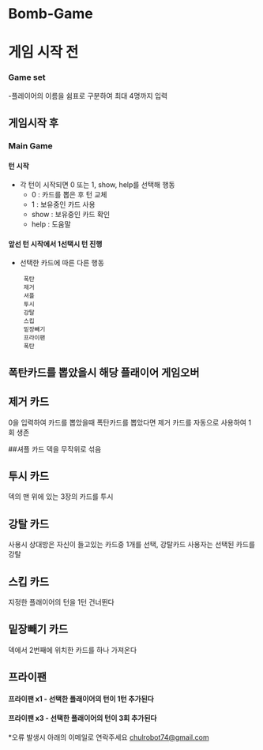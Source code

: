 # Bomb-Game


# 게임 시작 전

### Game set
-플레이어의 이름을 쉼표로 구분하여 최대 4명까지 입력

## 게임시작 후
### Main Game

#### 턴 시작
 - 각 턴이 시작되면  0 또는 1, show, help를 선택해 행동
    - 0 : 카드를 뽑은 후 턴 교체
    - 1 : 보유중인 카드 사용
    - show : 보유중인 카드 확인
    - help : 도움말
   
#### 앞선 턴 시작에서 1선택시 턴 진행

 - 선택한 카드에 따른 다른 행동

        폭탄
        제거
        셔플
        투시
        강탈
        스킵
        밑장빼기
        프라이팬 
        폭탄
   

## 폭탄카드를 뽑았을시 해당 플래이어 게임오버
     
## 제거 카드
  0을 입력하여 카드를 뽑았을때 폭탄카드를 뽑았다면 제거 카드를 자동으로 사용하여 1회 생존

 ##셔플 카드
  덱을 무작위로 섞음

## 투시 카드
  덱의 맨 위에 있는 3장의 카드를 투시

## 강탈 카드
  사용시 상대방은 자신이 들고있는 카드중 1개를 선택, 강탈카드 사용자는 선택된 카드를 강탈

## 스킵 카드
  지정한 플래이어의 턴을 1턴 건너뛴다

## 밑장빼기 카드
  덱에서 2번째에 위치한 카드를 하나 가져온다

## 프라이팬
  #### 프라이팬 x1 - 선택한 플래이어의 턴이 1턴 추가된다
  #### 프라이팬 x3 - 선택한 플래이어의 턴이 3회 추가된다



     
*오류 발생시 아래의 이메일로 연락주세요
chulrobot74@gmail.com
